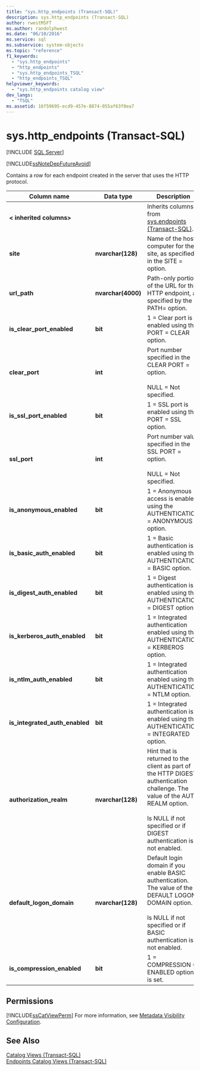 ```yaml
---
title: "sys.http_endpoints (Transact-SQL)"
description: sys.http_endpoints (Transact-SQL)
author: rwestMSFT
ms.author: randolphwest
ms.date: "06/10/2016"
ms.service: sql
ms.subservice: system-objects
ms.topic: "reference"
f1_keywords:
  - "sys.http_endpoints"
  - "http_endpoints"
  - "sys.http_endpoints_TSQL"
  - "http_endpoints_TSQL"
helpviewer_keywords:
  - "sys.http_endpoints catalog view"
dev_langs:
  - "TSQL"
ms.assetid: 16f59695-ecd9-457e-8874-055af63f8ea7
---
```

# sys.http_endpoints (Transact-SQL)
[!INCLUDE [SQL Server](../../includes/applies-to-version/sqlserver.md)]

 [!INCLUDE[ssNoteDepFutureAvoid](../../includes/ssnotedepfutureavoid-md.md)]  

  Contains a row for each endpoint created in the server that uses the HTTP protocol.  
  
|Column name|Data type|Description|  
|-----------------|---------------|-----------------|  
|**< inherited columns>**||Inherits columns from [sys.endpoints &#40;Transact-SQL&#41;](../../relational-databases/system-catalog-views/sys-endpoints-transact-sql.md).|  
|**site**|**nvarchar(128)**|Name of the host computer for the site, as specified in the SITE = option.|  
|**url_path**|**nvarchar(4000)**|Path-only portion of the URL for this HTTP endpoint, as specified by the PATH= option.|  
|**is_clear_port_enabled**|**bit**|1 = Clear port is enabled using the PORT = CLEAR option.|  
|**clear_port**|**int**|Port number specified in the CLEAR PORT = option.<br /><br /> NULL = Not specified.|  
|**is_ssl_port_enabled**|**bit**|1 = SSL port is enabled using the PORT = SSL option.|  
|**ssl_port**|**int**|Port number value specified in the SSL PORT = option.<br /><br /> NULL = Not specified.|  
|**is_anonymous_enabled**|**bit**|1 = Anonymous access is enabled using the AUTHENTICATION = ANONYMOUS option.|  
|**is_basic_auth_enabled**|**bit**|1 = Basic authentication is enabled using the AUTHENTICATION = BASIC option.|  
|**is_digest_auth_enabled**|**bit**|1 = Digest authentication is enabled using the AUTHENTICATION = DIGEST option.|  
|**is_kerberos_auth_enabled**|**bit**|1 = Integrated authentication enabled using the AUTHENTICATION = KERBEROS option.|  
|**is_ntlm_auth_enabled**|**bit**|1 = Integrated authentication enabled using the AUTHENTICATION = NTLM option.|  
|**is_integrated_auth_enabled**|**bit**|1 = Integrated authentication is enabled using the AUTHENTICATION = INTEGRATED option.|  
|**authorization_realm**|**nvarchar(128)**|Hint that is returned to the client as part of the HTTP DIGEST authentication challenge. The value of the AUTH REALM option.<br /><br /> Is NULL if not specified or if DIGEST authentication is not enabled.|  
|**default_logon_domain**|**nvarchar(128)**|Default login domain if you enable BASIC authentication. The value of the DEFAULT LOGON DOMAIN option.<br /><br /> Is NULL if not specified or if BASIC authentication is not enabled.|  
|**is_compression_enabled**|**bit**|1 = COMPRESSION = ENABLED option is set.|  
  
## Permissions  
 [!INCLUDE[ssCatViewPerm](../../includes/sscatviewperm-md.md)] For more information, see [Metadata Visibility Configuration](../../relational-databases/security/metadata-visibility-configuration.md).  
  
## See Also  
 [Catalog Views &#40;Transact-SQL&#41;](../../relational-databases/system-catalog-views/catalog-views-transact-sql.md)   
 [Endpoints Catalog Views &#40;Transact-SQL&#41;](../../relational-databases/system-catalog-views/endpoints-catalog-views-transact-sql.md)  
  
  
